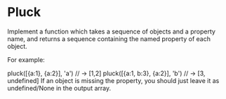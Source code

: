 # Pluck

Implement a function which takes a sequence of objects and a property name, and returns a sequence containing the named property of each object.

For example:

pluck([{a:1}, {a:2}], 'a')      // -> [1,2]
pluck([{a:1, b:3}, {a:2}], 'b') // -> [3, undefined]
If an object is missing the property, you should just leave it as undefined/None in the output array.